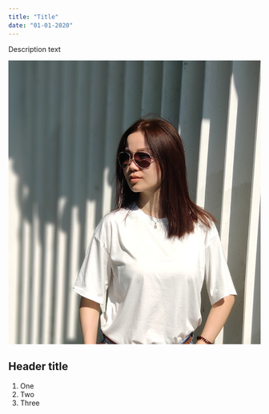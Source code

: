 ```yaml
---
title: "Title"
date: "01-01-2020"
---
```


Description text

![Photo](./photo.jpg)

## Header title

1. One
2. Two
3. Three